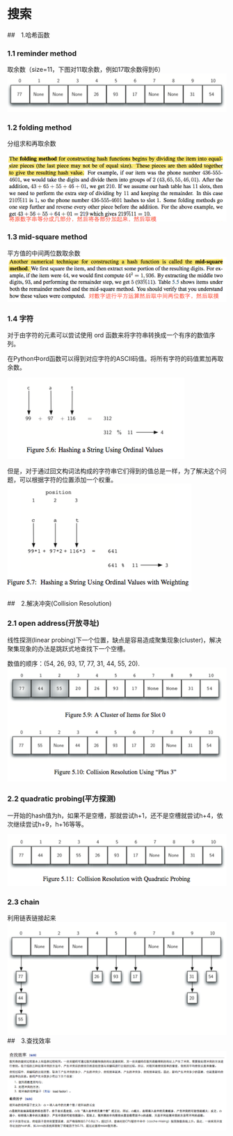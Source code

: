 # 搜索

##　1.哈希函数

### 1.1 reminder method

取余数（size=11，下图对11取余数，例如17取余数得到6）
![](../img/reminder.png)

### 1.2 folding method

分组求和再取余数

![](../img/folding.png)

### 1.3 mid-square method

平方值的中间两位数取余数
![](../img/mid-square.png)

### 1.4 字符
对于由字符的元素可以尝试使用 ord 函数来将字符串转换成一个有序的数值序列。

在Python中ord函数可以得到对应字符的ASCII码值。将所有字符的码值累加再取余数。

![](../img/stringord1.png)

但是，对于通过回文构词法构成的字符串它们得到的值总是一样，为了解决这个问题，可以根据字符的位置添加一个权重。
![](../img/stringord2.png)

##　2.解决冲突(Collision Resolution)

### 2.1 open address(开放寻址)
线性探测(linear probing)下一个位置，缺点是容易造成聚集现象(cluster)，解决聚集现象的办法是跳跃式地查找下一个空槽。

数值的顺序：(54, 26, 93, 17, 77, 31, 44, 55, 20).
![](../img/linearprob.png)


### 2.2 quadratic probing(平方探测)

一开始的hash值为h，如果不是空槽，那就尝试h+1，还不是空槽就尝试h+4，依次继续尝试h+9，h+16等等。

![](../img/quadraticprob.png)
### 2.3 chain
利用链表链接起来
![](../img/chain.png)
##　3.查找效率

![](../img/hashefficiency.png)
